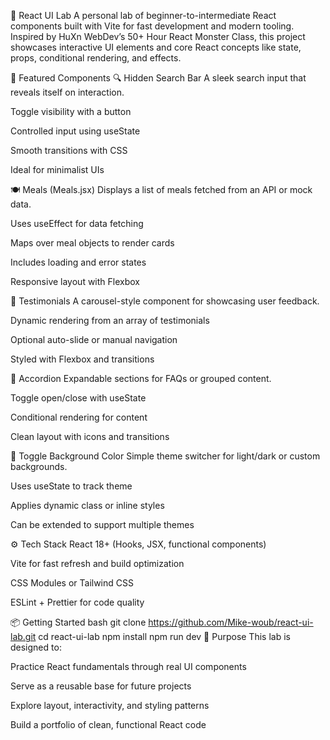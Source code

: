 🚀 React UI Lab
A personal lab of beginner-to-intermediate React components built with Vite for fast development and modern tooling. Inspired by HuXn WebDev’s 50+ Hour React Monster Class, this project showcases interactive UI elements and core React concepts like state, props, conditional rendering, and effects.

🧩 Featured Components
🔍 Hidden Search Bar
A sleek search input that reveals itself on interaction.

Toggle visibility with a button

Controlled input using useState

Smooth transitions with CSS

Ideal for minimalist UIs

🍽️ Meals (Meals.jsx)
Displays a list of meals fetched from an API or mock data.

Uses useEffect for data fetching

Maps over meal objects to render cards

Includes loading and error states

Responsive layout with Flexbox

💬 Testimonials
A carousel-style component for showcasing user feedback.

Dynamic rendering from an array of testimonials

Optional auto-slide or manual navigation

Styled with Flexbox and transitions

📂 Accordion
Expandable sections for FAQs or grouped content.

Toggle open/close with useState

Conditional rendering for content

Clean layout with icons and transitions

🎨 Toggle Background Color
Simple theme switcher for light/dark or custom backgrounds.

Uses useState to track theme

Applies dynamic class or inline styles

Can be extended to support multiple themes

⚙️ Tech Stack
React 18+ (Hooks, JSX, functional components)

Vite for fast refresh and build optimization

CSS Modules or Tailwind CSS

ESLint + Prettier for code quality

📦 Getting Started
bash
git clone https://github.com/Mike-woub/react-ui-lab.git
cd react-ui-lab
npm install
npm run dev
🧠 Purpose
This lab is designed to:

Practice React fundamentals through real UI components

Serve as a reusable base for future projects

Explore layout, interactivity, and styling patterns

Build a portfolio of clean, functional React code
